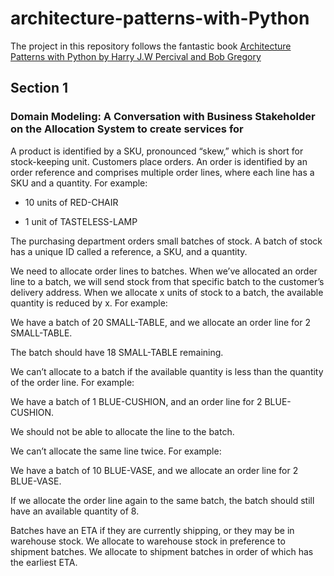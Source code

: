 # architecture-patterns-with-Python

The project in this repository follows the fantastic book [Architecture Patterns with Python by Harry J.W Percival and Bob Gregory](https://learning.oreilly.com/library/view/architecture-patterns-with/9781492052197/)

## Section 1

### Domain Modeling: A Conversation with Business Stakeholder on the Allocation System to create services for

A product is identified by a SKU, pronounced “skew,” which is short for stock-keeping unit. Customers place orders. An order is identified by an order reference and comprises multiple order lines, where each line has a SKU and a quantity. For example:

- 10 units of RED-CHAIR

- 1 unit of TASTELESS-LAMP

The purchasing department orders small batches of stock. A batch of stock has a unique ID called a reference, a SKU, and a quantity.

We need to allocate order lines to batches. When we’ve allocated an order line to a batch, we will send stock from that specific batch to the customer’s delivery address. When we allocate x units of stock to a batch, the available quantity is reduced by x. For example:

We have a batch of 20 SMALL-TABLE, and we allocate an order line for 2 SMALL-TABLE.

The batch should have 18 SMALL-TABLE remaining.

We can’t allocate to a batch if the available quantity is less than the quantity of the order line. For example:

We have a batch of 1 BLUE-CUSHION, and an order line for 2 BLUE-CUSHION.

We should not be able to allocate the line to the batch.

We can’t allocate the same line twice. For example:

We have a batch of 10 BLUE-VASE, and we allocate an order line for 2 BLUE-VASE.

If we allocate the order line again to the same batch, the batch should still have an available quantity of 8.

Batches have an ETA if they are currently shipping, or they may be in warehouse stock. We allocate to warehouse stock in preference to shipment batches. We allocate to shipment batches in order of which has the earliest ETA.
